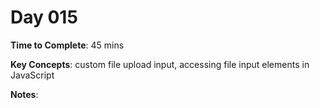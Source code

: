 # Day 015

**Time to Complete**: 45 mins

**Key Concepts**: custom file upload input, accessing file input elements in JavaScript

**Notes**:
